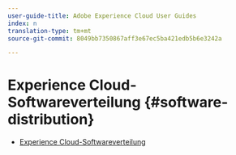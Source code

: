 ```yaml
---
user-guide-title: Adobe Experience Cloud User Guides
index: n
translation-type: tm+mt
source-git-commit: 8049bb7350867aff3e67ec5ba421edb5b6e3242a

---
```



# Experience Cloud-Softwareverteilung {#software-distribution}

+ [Experience Cloud-Softwareverteilung](home.md)
